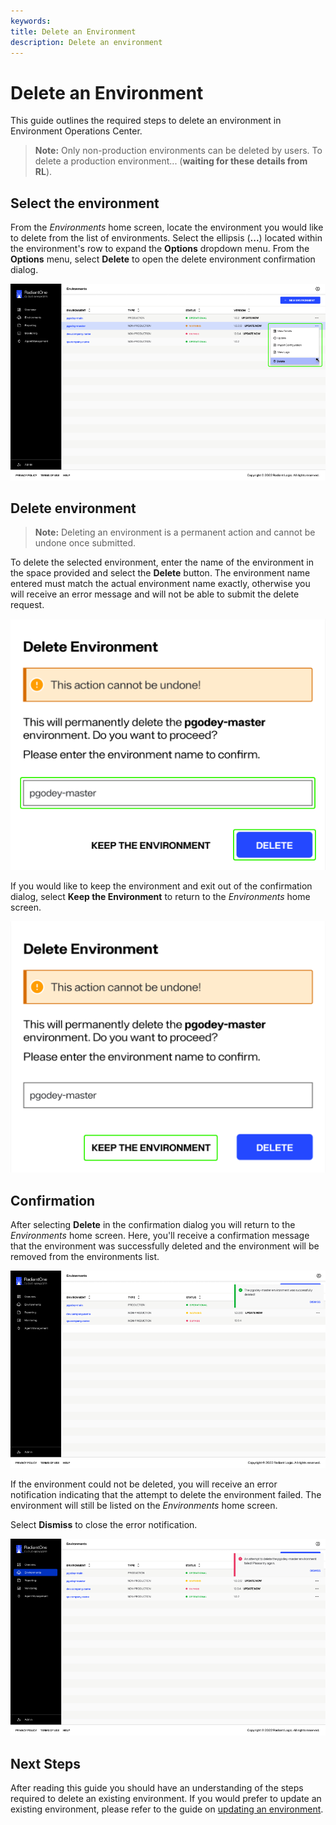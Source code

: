 ```yaml
---
keywords:
title: Delete an Environment
description: Delete an environment
---
```

# Delete an Environment

This guide outlines the required steps to delete an environment in Environment Operations Center.

> **Note:** Only non-production environments can be deleted by users. To delete a production environment... (**waiting for these details from RL**).

## Select the environment

From the *Environments* home screen, locate the environment you would like to delete from the list of environments. Select the ellipsis (**...**) located within the environment's row to expand the **Options** dropdown menu. From the **Options** menu, select **Delete** to open the delete environment confirmation dialog.

![image description](images/delete-options.png)

## Delete environment

> **Note:** Deleting an environment is a permanent action and cannot be undone once submitted.

To delete the selected environment, enter the name of the environment in the space provided and select the **Delete** button. The environment name entered must match the actual environment name exactly, otherwise you will receive an error message and will not be able to submit the delete request.

![image description](images/delete-enter-name.png)

If you would like to keep the environment and exit out of the confirmation dialog, select **Keep the Environment** to return to the *Environments* home screen.

![image description](images/delete-keep-env.png)

## Confirmation

After selecting **Delete** in the confirmation dialog you will return to the *Environments* home screen. Here, you'll receive a confirmation message that the environment was successfully deleted and the environment will be removed from the environments list.

![image description](images/delete-success.png)

If the environment could not be deleted, you will receive an error notification indicating that the attempt to delete the environment failed. The environment will still be listed on the *Environments* home screen.

Select **Dismiss** to close the error notification.

![image description](images/delete-error.png)

## Next Steps

After reading this guide you should have an understanding of the steps required to delete an existing environment. If you would prefer to update an existing environment, please refer to the guide on [updating an environment](update-an-environment.md).
